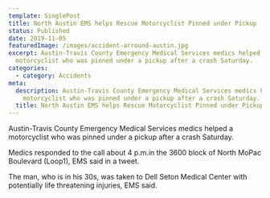 ```yaml
---
template: SinglePost
title: North Austin EMS helps Rescue Motorcyclist Pinned under Pickup
status: Published
date: 2019-11-05
featuredImage: /images/accident-arround-austin.jpg
excerpt: Austin-Travis County Emergency Medical Services medics helped a
  motorcyclist who was pinned under a pickup after a crash Saturday.
categories:
  - category: Accidents
meta:
  description: Austin-Travis County Emergency Medical Services medics helped a
    motorcyclist who was pinned under a pickup after a crash Saturday.
  title: North Austin EMS helps Rescue Motorcyclist Pinned under Pickup
---
```

<!--StartFragment-->

Austin-Travis County Emergency Medical Services medics helped a motorcyclist who was pinned under a pickup after a crash Saturday.

Medics responded to the call about 4 p.m.in the 3600 block of North MoPac Boulevard (Loop1), EMS said in a tweet.

The man, who is in his 30s, was taken to Dell Seton Medical Center with potentially life threatening injuries, EMS said.

<!--EndFragment-->